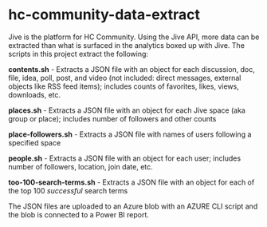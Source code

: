 # hc-community-data-extract

Jive is the platform for HC Community. Using the Jive API, more data can be extracted than what is surfaced in the analytics boxed up with Jive. The scripts in this project extract the following:

**contents.sh** - Extracts a JSON file with an object for each discussion, doc, file, idea, poll, post, and video (not included: direct messages, external objects like RSS feed items); includes counts of favorites, likes, views, downloads, etc.

**places.sh** - Extracts a JSON file with an object for each Jive space (aka group or place); includes number of followers and other counts

**place-followers.sh** - Extracts a JSON file with names of users following a specified space

**people.sh** - Extracts a JSON file with an object for each user; includes number of followers, location, join date, etc.

**too-100-search-terms.sh** - Extracts a JSON file with an object for each of the top 100 *successful* search terms

The JSON files are uploaded to an Azure blob with an AZURE CLI script and the blob is connected to a Power BI report.

